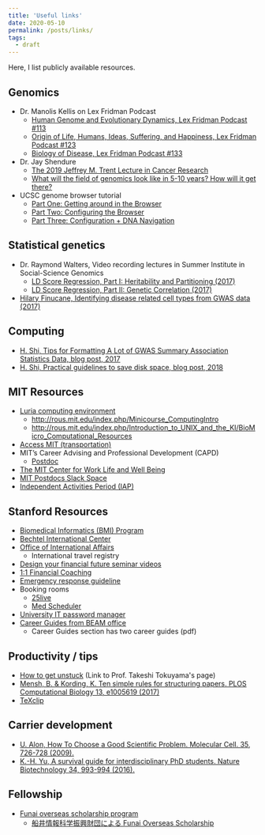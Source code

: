 ```yaml
---
title: 'Useful links'
date: 2020-05-10
permalink: /posts/links/
tags:
  - draft
---
```


Here, I list publicly available resources.

## Genomics

- Dr. Manolis Kellis on Lex Fridman Podcast
  - [Human Genome and Evolutionary Dynamics, Lex Fridman Podcast #113](https://www.youtube.com/watch?v=brslF-Cy3HU)
  - [Origin of Life, Humans, Ideas, Suffering, and Happiness, Lex Fridman Podcast #123](https://www.youtube.com/watch?v=t06rkOOUa7g)
  - [Biology of Disease, Lex Fridman Podcast #133](https://www.youtube.com/watch?v=Aq9UPIXbtKI)
- Dr. Jay Shendure
  - [The 2019 Jeffrey M. Trent Lecture in Cancer Research](https://www.youtube.com/watch?v=fUWrYedO-JM)
  - [What will the field of genomics look like in 5-10 years? How will it get there?](https://www.youtube.com/watch?v=Kzlxmq4qLfE)
- UCSC genome browser tutorial
  - [Part One: Getting around in the Browser](https://bit.ly/ucscVid17)
  - [Part Two: Configuring the Browser](https://bit.ly/ucscVid18)
  - [Part Three: Configuration + DNA Navigation](https://bit.ly/ucscVid19)

## Statistical genetics

- Dr. Raymond Walters, Video recording lectures in Summer Institute in Social-Science Genomics
  - [LD Score Regression, Part I: Heritability and Partitioning (2017)](https://www.youtube.com/watch?v=dVrF0l9jMgE)
  - [LD Score Regression, Part II: Genetic Correlation (2017)](https://www.youtube.com/watch?v=QVPNouAbXsY)
- [Hilary Finucane, Identifying disease related cell types from GWAS data (2017)](https://www.youtube.com/watch?v=mivyklWDtBI)

## Computing

- [H. Shi, Tips for Formatting A Lot of GWAS Summary Association Statistics Data, blog post, 2017](https://huwenboshi.github.io/data%20management/2017/11/23/tips-for-formatting-gwas-summary-stats.html)
- [H. Shi, Practical guidelines to save disk space, blog post, 2018](https://huwenboshi.github.io/computer%20cluster/2018/07/30/practical-guidelines-to-save-disk-space.html)

## MIT Resources

- [Luria computing environment](http://rous.mit.edu/index.php/Luria)
  - http://rous.mit.edu/index.php/Minicourse_ComputingIntro
  - http://rous.mit.edu/index.php/Introduction_to_UNIX_and_the_KI/BioMicro_Computational_Resources
- [Access MIT (transportation)](http://web.mit.edu/facilities/transportation/accessmit/index.html)
- MIT’s Career Advising and Professional Development (CAPD)
  - [Postdoc](https://capd.mit.edu/channels/postdocs/)
- [The MIT Center for Work Life and Well Being](https://hr.mit.edu/worklife/center)
- [MIT Postdocs Slack Space](https://mit-postdocs.slack.com/)
- [Independent Activities Period (IAP)](https://elo.mit.edu/iap/)

## Stanford Resources

- [Biomedical Informatics (BMI) Program](http://bmi.stanford.edu/)
- [Bechtel International Center](https://bechtel.stanford.edu/)
- [Office of International Affairs](https://international.stanford.edu/)
  - International travel registry
- [Design your financial future seminar videos](https://sfs.stanford.edu/design-your-financial-future-seminar-videos)
- [1:1 Financial Coaching](https://sfs.stanford.edu/11-financial-coaching)
- [Emergency response guideline](https://ehs.stanford.edu/manual/emergency-response-guidelines)
- Booking rooms
  - [25live](https://25live.collegenet.com/stanford)
  - [Med Scheduler](http://medscheduler.stanford.edu)
- [University IT password manager](https://uit.stanford.edu/security/password-manager)
- [Career Guides from BEAM office](https://plusfive.sites.stanford.edu/)
  - Career Guides section has two career guides (pdf)

## Productivity / tips

- [How to get unstuck](http://www.dais.is.tohoku.ac.jp/~tokuyama/56ways.pdf) (Link to Prof. Takeshi Tokuyama's page)
- [Mensh, B. & Kording, K. Ten simple rules for structuring papers. PLOS Computational Biology 13, e1005619 (2017)](https://doi.org/10.1371/journal.pcbi.1005619)
- [TeXclip](https://texclip.marutank.net/)

## Carrier development

- [U. Alon, How To Choose a Good Scientific Problem. Molecular Cell. 35, 726-728 (2009).](https://doi.org/10.1016/j.molcel.2009.09.013)
- [K.-H. Yu, A survival guide for interdisciplinary PhD students. Nature Biotechnology 34, 993-994 (2016).](https://doi.org/10.1038/nbt.3671)

## Fellowship

- [Funai overseas scholarship program](http://funaifoundation.jp/english/index.html)
  - [船井情報科学振興財団による Funai Overseas Scholarship](/posts/2020/06/FOS/)
